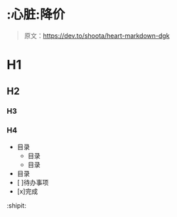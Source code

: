 # :心脏:降价

> 原文：<https://dev.to/shoota/heart-markdown-dgk>

# H1

## H2

### H3

### H4

*   目录
    *   目录
    *   目录
*   目录
*   [ ]待办事项
*   [x]完成

:shipit:
